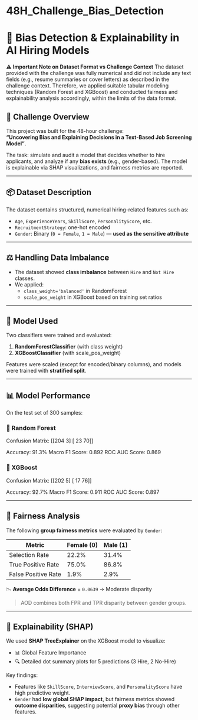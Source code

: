 # 48H_Challenge_Bias_Detection

# 🧠 Bias Detection & Explainability in AI Hiring Models

⚠️ **Important Note on Dataset Format vs Challenge Context**
The dataset provided with the challenge was fully numerical and did not include any text fields (e.g., resume summaries or cover letters) as described in the challenge context. Therefore, we applied suitable tabular modeling techniques (Random Forest and XGBoost) and conducted fairness and explainability analysis accordingly, within the limits of the data format.

## 🚀 Challenge Overview
This project was built for the 48-hour challenge:  
**“Uncovering Bias and Explaining Decisions in a Text-Based Job Screening Model”**.

The task: simulate and audit a model that decides whether to hire applicants, and analyze if any **bias exists** (e.g., gender-based). The model is explainable via SHAP visualizations, and fairness metrics are reported.

---

## 📦 Dataset Description
The dataset contains structured, numerical hiring-related features such as:

- `Age`, `ExperienceYears`, `SkillScore`, `PersonalityScore`, etc.
- `RecruitmentStrategy`: one-hot encoded
- `Gender`: Binary (`0 = Female`, `1 = Male`) — **used as the sensitive attribute**

---

## ⚖️ Handling Data Imbalance

- The dataset showed **class imbalance** between `Hire` and `Not Hire` classes.
- We applied:
  - `class_weight='balanced'` in RandomForest
  - `scale_pos_weight` in XGBoost based on training set ratios

---

## 🧠 Model Used

Two classifiers were trained and evaluated:

1. **RandomForestClassifier** (with class weight)
2. **XGBoostClassifier** (with scale_pos_weight)

Features were scaled (except for encoded/binary columns), and models were trained with **stratified split**.

---

## 📊 Model Performance

On the test set of 300 samples:

### 🔹 Random Forest
Confusion Matrix:
[[204 3]
[ 23 70]]

Accuracy: 91.3%
Macro F1 Score: 0.892
ROC AUC Score: 0.869

### 🔹 XGBoost
Confusion Matrix:
[[202 5]
[ 17 76]]

Accuracy: 92.7%
Macro F1 Score: 0.911
ROC AUC Score: 0.897 

---

## 🧪 Fairness Analysis

The following **group fairness metrics** were evaluated by `Gender`:

| Metric             | Female (0) | Male (1)  |
|--------------------|------------|-----------|
| Selection Rate     | 22.2%      | 31.4%     |
| True Positive Rate | 75.0%      | 86.8%     |
| False Positive Rate| 1.9%       | 2.9%      |

📉 **Average Odds Difference** = `0.0639` → Moderate disparity  
> AOD combines both FPR and TPR disparity between gender groups.

---

## 🧠 Explainability (SHAP)

We used **SHAP TreeExplainer** on the XGBoost model to visualize:

- 📊 Global Feature Importance
- 🔍 Detailed dot summary plots for 5 predictions (3 Hire, 2 No-Hire)

Key findings:

- Features like `SkillScore`, `InterviewScore`, and `PersonalityScore` have high predictive weight.
- `Gender` had **low global SHAP impact**, but fairness metrics showed **outcome disparities**, suggesting potential **proxy bias** through other features.


